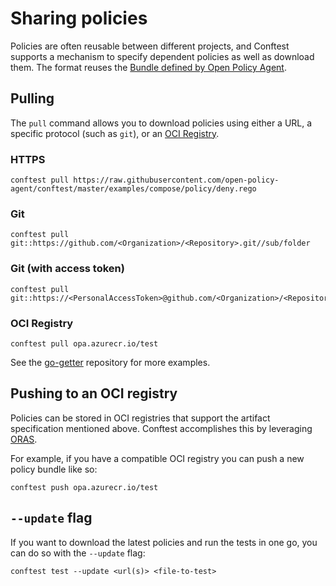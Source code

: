# Sharing policies

Policies are often reusable between different projects, and Conftest supports a mechanism to specify dependent policies as well as download them. The format reuses the [Bundle defined by Open Policy Agent](https://www.openpolicyagent.org/docs/latest/bundles).

## Pulling

The `pull` command allows you to download policies using either a URL, a specific protocol (such as `git`), or an [OCI Registry](https://stevelasker.blog/2019/01/25/cloud-native-artifact-stores-evolve-from-container-registries/).

### HTTPS

```console
conftest pull https://raw.githubusercontent.com/open-policy-agent/conftest/master/examples/compose/policy/deny.rego
```

### Git

```console
conftest pull git::https://github.com/<Organization>/<Repository>.git//sub/folder
```

### Git (with access token)

```console
conftest pull git::https://<PersonalAccessToken>@github.com/<Organization>/<Repository>.git//sub/folder
```

### OCI Registry

```console
conftest pull opa.azurecr.io/test
```

See the [go-getter](https://github.com/hashicorp/go-getter) repository for more examples.

## Pushing to an OCI registry

Policies can be stored in OCI registries that support the artifact specification mentioned above. Conftest accomplishes this by leveraging [ORAS](https://github.com/deislabs/oras).

For example, if you have a compatible OCI registry you can push a new policy bundle like so:

```console
conftest push opa.azurecr.io/test
```

## `--update` flag

If you want to download the latest policies and run the tests in one go, you can do so with the `--update` flag:

```console
conftest test --update <url(s)> <file-to-test>
```
